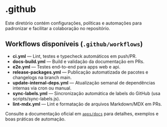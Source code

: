 # .github

Este diretório contém configurações, políticas e automações para padronizar e facilitar a colaboração no repositório.

## Workflows disponíveis (`.github/workflows`)

- **ci.yml** — Lint, testes e typecheck automáticos em push/PR.
- **docs-build.yml** — Build e validação da documentação em PRs.
- **e2e.yml** — Testes end-to-end para apps web e api.
- **release-packages.yml** — Publicação automatizada de pacotes e changelogs na branch main.
- **update-internal-deps.yml** — Atualização semanal de dependências internas via cron ou manual.
- **sync-labels.yml** — Sincronização automática de labels do GitHub (usa scripts/sync-labels.js).
- **lint-mdx.yml** — Lint e formatação de arquivos Markdown/MDX em PRs.

Consulte a documentação oficial em [`apps/docs`](../../apps/docs) para detalhes, exemplos e boas práticas de automação.
